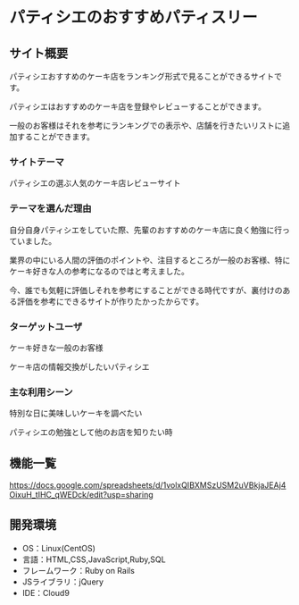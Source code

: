 # パティシエのおすすめパティスリー

## サイト概要
パティシエおすすめのケーキ店をランキング形式で見ることができるサイトです。

パティシエはおすすめのケーキ店を登録やレビューすることができます。

一般のお客様はそれを参考にランキングでの表示や、店舗を行きたいリストに追加することができます。

### サイトテーマ
パティシエの選ぶ人気のケーキ店レビューサイト


### テーマを選んだ理由
自分自身パティシエをしていた際、先輩のおすすめのケーキ店に良く勉強に行っていました。

業界の中にいる人間の評価のポイントや、注目するところが一般のお客様、特にケーキ好きな人の参考になるのではと考えました。

今、誰でも気軽に評価しそれを参考にすることができる時代ですが、裏付けのある評価を参考にできるサイトが作りたかったからです。

### ターゲットユーザ
ケーキ好きな一般のお客様

ケーキ店の情報交換がしたいパティシエ

### 主な利用シーン
特別な日に美味しいケーキを調べたい

パティシエの勉強として他のお店を知りたい時

## 機能一覧
https://docs.google.com/spreadsheets/d/1volxQIBXMSzUSM2uVBkjaJEAj4OixuH_tIHC_qWEDck/edit?usp=sharing

## 開発環境
- OS：Linux(CentOS)
- 言語：HTML,CSS,JavaScript,Ruby,SQL
- フレームワーク：Ruby on Rails
- JSライブラリ：jQuery
- IDE：Cloud9
